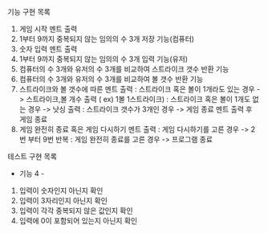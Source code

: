 기능 구현 목록

1. 게임 시작 멘트 출력
2. 1부터 9까지 중복되지 않는 임의의 수 3개 저장 기능(컴퓨터)
3. 숫자 입력 멘트 출력
4. 1부터 9까지 중복되지 않는 임의의 수 3개 입력 기능(유저)
5. 컴퓨터의 수 3개와 유저의 수 3개를 비교하여 스트라이크 갯수 반환 기능
6. 컴퓨터의 수 3개와 유저의 수 3개를 비교하여 볼 갯수 반환 기능
7. 스트라이크와 볼 갯수에 따른 멘트 출력
: 스트라이크 혹은 볼이 1개라도 있는 경우 -> 스트라이크,볼 개수 출력 ( ex) 1볼 1스트라이크)
: 스트라이크 혹은 볼이 1개도 없는 경우 -> 낫싱 출력
: 스트라이크 갯수가 3개인 경우 -> 게임 종료 멘트 출력 후 게임 종료
8. 게임 완전히 종료 혹은 게임 다시하기 멘트 출력
: 게임 다시하기를 고른 경우 -> 2번 부터 9번 반복
: 게임 완전히 종료를 고른 경우 -> 프로그램 종료

테스트 구현 목록 
- 기능 4 - 
1. 입력이 숫자인지 아닌지 확인
2. 입력이 3자리인지 아닌지 확인
3. 입력이 각각 중복되지 않은 값인지 확인
4. 입력에 0이 포함되어 있는지 아닌지 확인